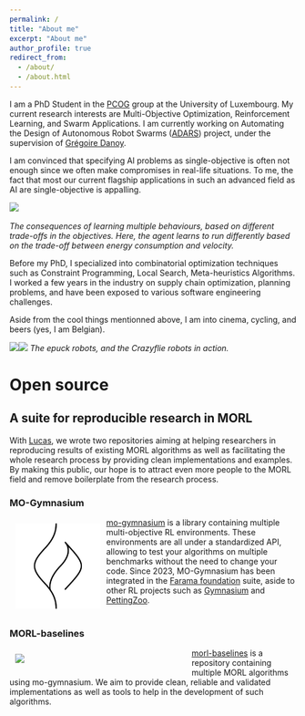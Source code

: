 ```yaml
---
permalink: /
title: "About me"
excerpt: "About me"
author_profile: true
redirect_from: 
  - /about/
  - /about.html
---
```


I am a PhD Student in the [PCOG](https://pcog.uni.lu/) group at the University of Luxembourg. My current research interests are Multi-Objective Optimization, Reinforcement Learning, and Swarm Applications. I am currently working on Automating the Design of Autonomous Robot Swarms ([ADARS](https://adars.uni.lu/)) project, under the supervision of [Grégoire Danoy](https://danoy.gforge.uni.lu/).

I am convinced that specifying AI problems as single-objective is often not enough since we often make compromises in real-life situations. To me, the fact that most our current flagship applications in such an advanced field as AI are single-objective is appalling.


<img src="../images/mo_cheetah.gif">

<em>The consequences of learning multiple behaviours, based on different trade-offs in the objectives. Here, the agent learns to run differently based on the trade-off between energy consumption and velocity.</em>



Before my PhD, I specialized into combinatorial optimization techniques such as Constraint Programming, Local Search, Meta-heuristics Algorithms. I worked a few years in the industry on supply chain optimization, planning problems, and have been exposed to various software engineering challenges. 

Aside from the cool things mentionned above, I am into cinema, cycling, and beers (yes, I am Belgian).

<img src="../images/epuck.jpeg" width=300><img src="../images/swarm.gif" width=300>
<em>The epuck robots, and the Crazyflie robots in action.</em>



# Open source


## A suite for reproducible research in MORL
With [Lucas](https://www.inf.ufrgs.br/~lnalegre/), we wrote two repositories aiming at helping researchers in reproducing results of existing MORL algorithms as well as facilitating the whole research process by providing clean implementations and examples. By making this public, our hope is to attract even more people to the MORL field and remove boilerplate from the research process. 

### MO-Gymnasium
<div>
<img src="../images/farama_black.svg" width=150 style="float:left; padding:10px" >
<a href="https://github.com/Farama-Foundation/MO-Gymnasium">mo-gymnasium</a> is a library containing multiple multi-objective RL environments. These environments are all under a standardized API, allowing to test your algorithms on multiple benchmarks without the need to change your code. Since 2023, MO-Gymnasium has been integrated in the <a href="https://farama.org">Farama foundation</a> suite, aside to other RL projects such as <a href="https://github.com/Farama-Foundation/Gymnasium">Gymnasium</a> and <a href= "https://github.com/Farama-Foundation/PettingZoo">PettingZoo</a>.
</div>
&nbsp;
&nbsp;

### MORL-baselines
<div>
<img src="../images/mo_cheetah.gif" width=300 style="float:left; padding:10px">
<a href="https://github.com/LucasAlegre/morl-baselines">morl-baselines</a> is a repository containing multiple MORL algorithms using mo-gymnasium. We aim to provide clean, reliable and validated implementations as well as tools to help in the development of such algorithms. 
</div>



